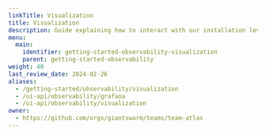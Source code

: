 ```yaml
---
linkTitle: Visualization
title: Visualization
description: Guide explaining how to interact with our installation level grafana (how to access grafana, how to explore logs and metrics).
menu:
  main:
    identifier: getting-started-observability-visualization
    parent: getting-started-observability
weight: 40
last_review_date: 2024-02-26
aliases:
  - /getting-started/observability/visualization
  - /ui-api/observability/grafana
  - /ui-api/observability/visualization
owner:
  - https://github.com/orgs/giantswarm/teams/team-atlas
---
```

